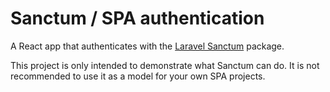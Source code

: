 # Sanctum / SPA authentication

A React app that authenticates with the [Laravel Sanctum](https://laravel.com/docs/7.x/sanctum) package.

This project is only intended to demonstrate what Sanctum can do. It is not recommended to use it as a model for your own SPA projects.
